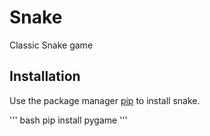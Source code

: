 # Snake
Classic Snake game

## Installation
Use the package manager [pip](https://pip.pypa.io/en/stable/) to install snake.

''' bash
pip install pygame
'''
